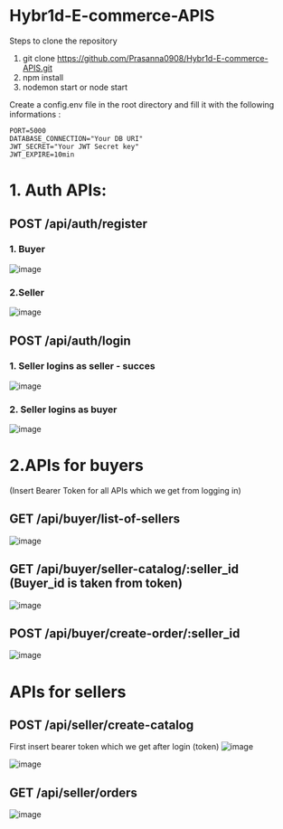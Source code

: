 # Hybr1d-E-commerce-APIS

Steps to clone the repository
1. git clone https://github.com/Prasanna0908/Hybr1d-E-commerce-APIS.git
2. npm install
3. nodemon start or node start

Create a config.env file in the root directory and fill it with the following informations :

``` 
PORT=5000
DATABASE_CONNECTION="Your DB URI"
JWT_SECRET="Your JWT Secret key"
JWT_EXPIRE=10min
```



# 1. Auth APIs: 

## POST /api/auth/register

### 1. Buyer 
![image](https://user-images.githubusercontent.com/65851817/170741610-77d662b0-2882-462e-9f20-f88df859c02a.png)

### 2.Seller
![image](https://user-images.githubusercontent.com/65851817/170741828-3886de31-56ba-4197-8df9-29becdf19b70.png)

## POST /api/auth/login

### 1. Seller logins as seller - succes
![image](https://user-images.githubusercontent.com/65851817/170742141-2e46d3f8-30c4-4eda-ad82-56f455a9ba04.png)

### 2. Seller logins as buyer
![image](https://user-images.githubusercontent.com/65851817/170742359-38e7ba33-ffbc-46fd-9066-e6c69566ae35.png)

# 2.APIs for buyers

(Insert Bearer Token for all APIs which we get from logging in)

## GET /api/buyer/list-of-sellers

![image](https://user-images.githubusercontent.com/65851817/170742640-e085c4d9-acb0-4a2b-9856-2d2241f709b4.png)

## GET /api/buyer/seller-catalog/:seller_id (Buyer_id is taken from token)

![image](https://user-images.githubusercontent.com/65851817/170760987-c560ace6-1c47-4e93-b380-1008f6b2eeed.png)

## POST /api/buyer/create-order/:seller_id

![image](https://user-images.githubusercontent.com/65851817/170761904-facc0f63-9fd7-4ee1-94cb-08b234f4786f.png)



# APIs for sellers

## POST /api/seller/create-catalog

First insert bearer token which we get after login (token)
![image](https://user-images.githubusercontent.com/65851817/170758710-d7a1a86e-ffea-422a-8efd-826999757265.png)

![image](https://user-images.githubusercontent.com/65851817/170758929-462eef84-be34-4de9-a6ab-a3b94840f2c2.png)

## GET /api/seller/orders

![image](https://user-images.githubusercontent.com/65851817/170761735-6a0bdca5-7cf6-4819-91b2-22f06a9edc26.png)



